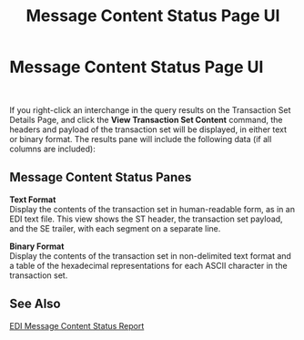 ﻿---
title: Message Content Status Page UI
TOCTitle: Message Content Status Page UI
ms:assetid: 795bf59c-5290-4c97-984e-0bf36676ca4e
ms:mtpsurl: https://msdn.microsoft.com/en-us/library/Bb743492(v=BTS.80)
ms:contentKeyID: 51529081
ms.date: 08/30/2017
mtps_version: v=BTS.80
f1_keywords:
- bts10.edir2.status.message.contents
---

# Message Content Status Page UI

 

If you right-click an interchange in the query results on the Transaction Set Details Page, and click the **View Transaction Set Content** command, the headers and payload of the transaction set will be displayed, in either text or binary format. The results pane will include the following data (if all columns are included):

## Message Content Status Panes

**Text Format**  
Display the contents of the transaction set in human-readable form, as in an EDI text file. This view shows the ST header, the transaction set payload, and the SE trailer, with each segment on a separate line.

**Binary Format**  
Display the contents of the transaction set in non-delimited text format and a table of the hexadecimal representations for each ASCII character in the transaction set.

## See Also

[EDI Message Content Status Report](https://msdn.microsoft.com/library/bb727703\(v=bts.80\))

